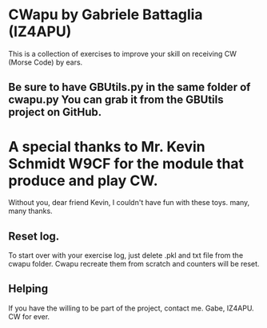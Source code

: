 # CWapu by Gabriele Battaglia (IZ4APU)
This is a collection of exercises to improve your skill on receiving CW (Morse Code) by ears.

## Be sure to have GBUtils.py in the same folder of cwapu.py You can grab it from the GBUtils project on GitHub.

# A special thanks to Mr. Kevin Schmidt W9CF for the module that produce and play CW.
Without you, dear friend Kevin, I couldn't have fun with these toys. many, many thanks.

## Reset log.
To start over with your exercise log, just delete .pkl and txt file from the cwapu folder. Cwapu recreate them from scratch and counters will be reset.

## Helping
If you have the willing to be part of the project, contact me.
Gabe, IZ4APU.
CW for ever.